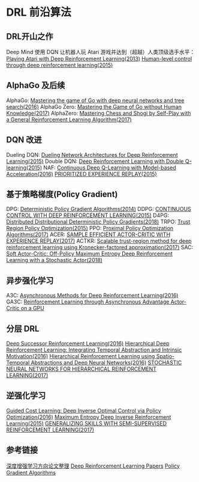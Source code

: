 # DRL 前沿算法

## DRL开山之作
Deep Mind 使用 DQN 让机器人玩 Atari 游戏并达到（超越）人类顶级选手水平：
[Playing Atari with Deep Reinforcement Learning(2013)](https://arxiv.org/pdf/1312.5602.pdf)
[Human-level control through deep reinforcement learning(2015)](https://daiwk.github.io/assets/dqn.pdf)

## AlphaGo 及后续
AlphaGo: [Mastering the game of Go with deep neural networks and tree search(2016)](https://storage.googleapis.com/deepmind-media/alphago/AlphaGoNaturePaper.pdf)
AlphaGo Zero: [Mastering the Game of Go without Human Knowledge(2017)](http://discovery.ucl.ac.uk/10045895/1/agz_unformatted_nature.pdf)
AlphaZero: [Mastering Chess and Shogi by Self-Play with a General Reinforcement Learning Algorithm(2017)](https://arxiv.org/pdf/1712.01815.pdf)

## DQN 改进
Dueling DQN: [Dueling Network Architectures for Deep Reinforcement Learning(2015)](https://arxiv.org/pdf/1511.06581.pdf)
Double DQN: [Deep Reinforcement Learning with Double Q-learning(2015)](https://arxiv.org/pdf/1509.06461.pdf)
NAF: [Continuous Deep Q-Learning with Model-based Acceleration(2016)](https://arxiv.org/pdf/1603.00748.pdf)
[PRIORITIZED EXPERIENCE REPLAY(2015)](https://arxiv.org/pdf/1511.05952.pdf)

## 基于策略梯度(Policy Gradient)
DPG: [Deterministic Policy Gradient Algorithms(2014)](https://hal.inria.fr/file/index/docid/938992/filename/dpg-icml2014.pdf)
DDPG: [CONTINUOUS CONTROL WITH DEEP REINFORCEMENT LEARNING(2015)](https://arxiv.org/pdf/1509.02971.pdf)
D4PG: [Distributed Distributional Deterministic Policy Gradients(2018)](https://openreview.net/pdf?id=SyZipzbCb)
TRPO: [Trust Region Policy Optimization(2015)](https://arxiv.org/pdf/1502.05477.pdf)
PPO: [Proximal Policy Optimization Algorithms(2017)](https://arxiv.org/pdf/1707.06347.pdf)
ACER: [SAMPLE EFFICIENT ACTOR-CRITIC WITH EXPERIENCE REPLAY(2017)](https://arxiv.org/pdf/1611.01224.pdf)
ACTKR: [Scalable trust-region method for deep reinforcement learning using Kronecker-factored approximation(2017)](https://arxiv.org/pdf/1708.05144.pdf)
SAC: [Soft Actor-Critic: Off-Policy Maximum Entropy Deep Reinforcement Learning with a Stochastic Actor(2018)](https://arxiv.org/pdf/1801.01290.pdf)

## 异步强化学习
A3C: [Asynchronous Methods for Deep Reinforcement Learning(2016)](http://arxiv.org/abs/1602.01783)
GA3C: [Reinforcement Learning through Asynchronous Advantage Actor-Critic on a GPU](https://openreview.net/pdf?id=r1VGvBcxl)

## 分层 DRL
[Deep Successor Reinforcement Learning(2016)](https://arxiv.org/pdf/1606.02396.pdf)
[Hierarchical Deep Reinforcement Learning: Integrating Temporal Abstraction and Intrinsic Motivation(2016)](https://arxiv.org/pdf/1604.06057.pdf)
[Hierarchical Reinforcement Learning using Spatio-Temporal Abstractions and Deep Neural Networks(2016)](https://arxiv.org/pdf/1605.05359v1.pdf)
[STOCHASTIC NEURAL NETWORKS FOR HIERARCHICAL REINFORCEMENT LEARNING(2017)](https://openreview.net/pdf?id=B1oK8aoxe)

## 逆强化学习
[Guided Cost Learning: Deep Inverse Optimal Control via Policy Optimization(2016)](https://arxiv.org/pdf/1603.00448v3.pdf)
[Maximum Entropy Deep Inverse Reinforcement Learning(2015)](https://arxiv.org/pdf/1507.04888v3.pdf)
[GENERALIZING SKILLS WITH SEMI-SUPERVISED REINFORCEMENT LEARNING(2017)](https://arxiv.org/pdf/1612.00429.pdf)

## 参考链接
[深度增强学习方向论文整理](https://zhuanlan.zhihu.com/p/23600620)
[Deep Reinforcement Learning Papers](https://github.com/muupan/deep-reinforcement-learning-papers)
[Policy Gradient Algorithms](https://lilianweng.github.io/lil-log/2018/04/08/policy-gradient-algorithms.html)
